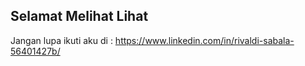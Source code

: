 ## Selamat Melihat Lihat

Jangan lupa ikuti aku di : https://www.linkedin.com/in/rivaldi-sabala-56401427b/
